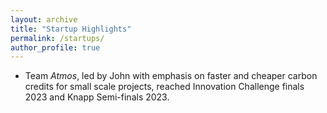 ```yaml
---
layout: archive
title: "Startup Highlights"
permalink: /startups/
author_profile: true
---
```



* Team *Atmos*, led by John with emphasis on faster and cheaper carbon credits for small scale projects, reached Innovation Challenge finals 2023 and Knapp Semi-finals 2023.

